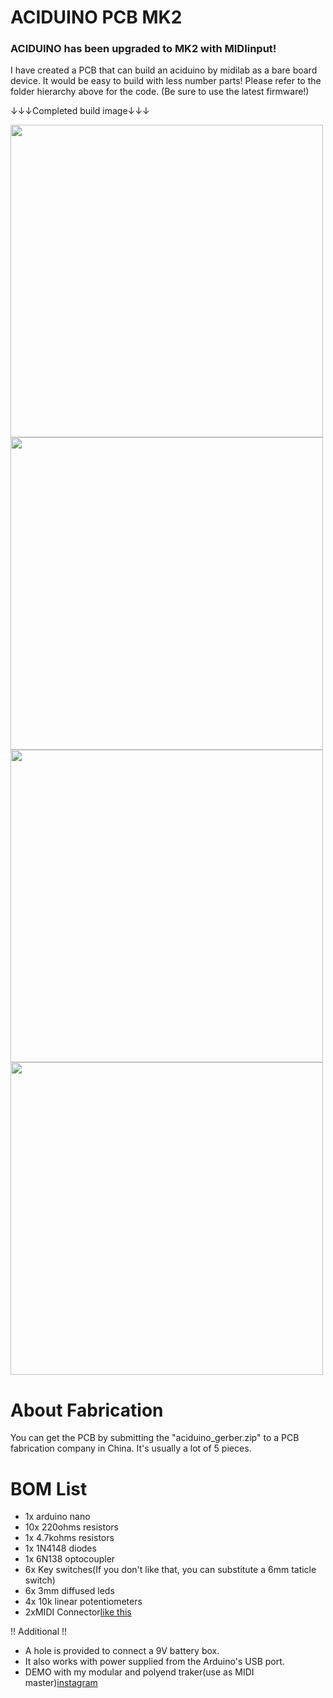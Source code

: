 # ACIDUINO PCB MK2

### ACIDUINO has been upgraded to MK2 with MIDIinput!
I have created a PCB that can build an aciduino by midilab as a bare board device.
It would be easy to build with less number parts!
Please refer to the folder hierarchy above for the code.
(Be sure to use the latest firmware!)

↓↓↓Completed build image↓↓↓

<img src="https://raw.githubusercontent.com/midilab/aciduino/master/v1/hardware/ijnekenamay-PCB/mk2_image5.JPG" width="500">


<img src="https://raw.githubusercontent.com/midilab/aciduino/master/v1/hardware/ijnekenamay-PCB/mk2_image1.JPG" width="500">
<img src="https://raw.githubusercontent.com/midilab/aciduino/master/v1/hardware/ijnekenamay-PCB/mk2_image2.JPG" width="500">
<img src="https://raw.githubusercontent.com/midilab/aciduino/master/v1/hardware/ijnekenamay-PCB/mk2_image3.JPG" width="500">

# About Fabrication
You can get the PCB by submitting the "aciduino_gerber.zip" to a PCB fabrication company in China.
It's usually a lot of 5 pieces.

# BOM List

* 1x arduino nano
* 10x 220ohms resistors
* 1x 4.7kohms resistors
* 1x 1N4148 diodes
* 1x 6N138 optocoupler
* 6x Key switches(If you don't like that, you can substitute a 6mm taticle switch)
* 6x 3mm diffused leds
* 4x 10k linear potentiometers
* 2xMIDI Connector[like this](http://modularanalog.com/?product=midi-jack-5-pin-din-pcb-mount)

!! Additional !!
- A hole is provided to connect a 9V battery box.
- It also works with power supplied from the Arduino's USB port.
- DEMO with my modular and polyend traker(use as MIDI master)[instagram](https://www.instagram.com/reel/CaJfxwNDVI4/?utm_source=ig_web_copy_link)
